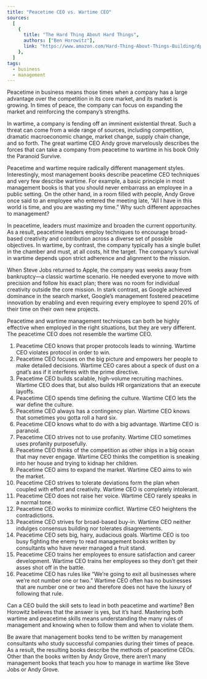 ```yaml
---
title: "Peacetime CEO vs. Wartime CEO"
sources:
  [
    {
      title: "The Hard Thing About Hard Things",
      authors: ["Ben Horowitz"],
      link: "https://www.amazon.com/Hard-Thing-About-Things-Building/dp/0062273205",
    },
  ]
tags:
  - business
  - management
---
```


Peacetime in business means those times when a company has a large advantage over the competition in its core market, and its market is growing. In times of peace, the company can focus on expanding the market and reinforcing the company’s strengths.

In wartime, a company is fending off an imminent existential threat. Such a threat can come from a wide range of sources, including competition, dramatic macroeconomic change, market change, supply chain change, and so forth. The great wartime CEO Andy grove marvelously describes the forces that can take a company from peacetime to wartime in his book Only the Paranoid Survive.

Peacetime and wartime require radically different management styles. Interestingly, most management books describe peacetime CEO techniques and very few describe wartime. For example, a basic principle in most management books is that you should never embarrass an employee in a public setting. On the other hand, in a room filled with people, Andy Grove once said to an employee who entered the meeting late, “All I have in this world is time, and you are wasting my time.” Why such different approaches to management?

In peacetime, leaders must maximize and broaden the current opportunity. As a result, peacetime leaders employ techniques to encourage broad-based creativity and contribution across a diverse set of possible objectives. In wartime, by contrast, the company typically has a single bullet in the chamber and must, at all costs, hit the target. The company’s survival in wartime depends upon strict adherence and alignment to the mission.

When Steve Jobs returned to Apple, the company was weeks away from bankruptcy—a classic wartime scenario. He needed everyone to move with precision and follow his exact plan; there was no room for individual creativity outside the core mission. In stark contrast, as Google achieved dominance in the search market, Google’s management fostered peacetime innovation by enabling and even requiring every employee to spend 20% of their time on their own new projects.

Peacetime and wartime management techniques can both be highly effective when employed in the right situations, but they are very different. The peacetime CEO does not resemble the wartime CEO.

1. Peacetime CEO knows that proper protocols leads to winning. Wartime CEO violates protocol in order to win.
1. Peacetime CEO focuses on the big picture and empowers her people to make detailed decisions. Wartime CEO cares about a speck of dust on a gnat’s ass if it interferes with the prime directive.
1. Peacetime CEO builds scalable, high-volume recruiting machines. Wartime CEO does that, but also builds HR organizations that an execute layoffs.
1. Peacetime CEO spends time defining the culture. Wartime CEO lets the war define the culture.
1. Peacetime CEO always has a contingency plan. Wartime CEO knows that sometimes you gotta roll a hard six.
1. Peacetime CEO knows what to do with a big advantage. Wartime CEO is paranoid.
1. Peacetime CEO strives not to use profanity. Wartime CEO sometimes uses profanity purposefully.
1. Peacetime CEO thinks of the competition as other ships in a big ocean that may never engage. Wartime CEO thinks the competition is sneaking into her house and trying to kidnap her children.
1. Peacetime CEO aims to expand the market. Wartime CEO aims to win the market.
1. Peacetime CEO strives to tolerate deviations form the plan when coupled with effort and creativity. Wartime CEO is completely intolerant.
1. Peacetime CEO does not raise her voice. Wartime CEO rarely speaks in a normal tone.
1. Peacetime CEO works to minimize conflict. Wartime CEO heightens the contradictions.
1. Peacetime CEO strives for broad-based buy-in. Wartime CEO neither indulges consensus building nor tolerates disagreements.
1. Peacetime CEO sets big, hairy, audacious goals. Wartime CEO is too busy fighting the enemy to read management books written by consultants who have never managed a fruit stand.
1. Peacetime CEO trains her employees to ensure satisfaction and career development. Wartime CEO trains her employees so they don’t get their asses shot off in the battle.
1. Peacetime CEO has rules like “We’re going to exit all businesses where we’re not number one or two.” Wartime CEO often has no businesses that are number one or two and therefore does not have the luxury of following that rule.

Can a CEO build the skill sets to lead in both peacetime and wartime? Ben Horowitz believes that the answer is yes, but it’s hard. Mastering both wartime and peacetime skills means understanding the many rules of management and knowing when to follow them and when to violate them.

Be aware that management books tend to be written by management consultants who study successful companies during their times of peace. As a result, the resulting books describe the methods of peacetime CEOs. Other than the books written by Andy Grove, there aren’t many management books that teach you how to manage in wartime like Steve Jobs or Andy Grove.
